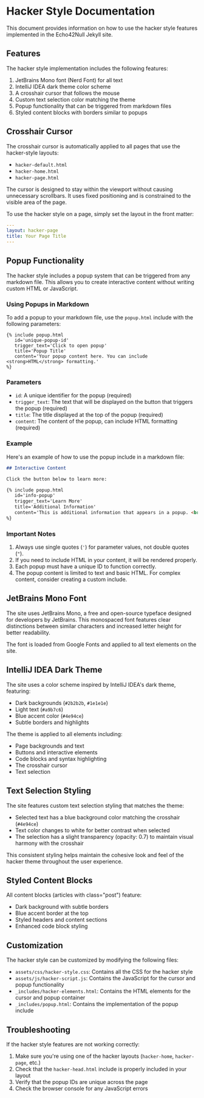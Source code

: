 # Hacker Style Documentation

This document provides information on how to use the hacker style features implemented in the Echo42Null Jekyll site.

## Features

The hacker style implementation includes the following features:

1. JetBrains Mono font (Nerd Font) for all text
2. IntelliJ IDEA dark theme color scheme
3. A crosshair cursor that follows the mouse
4. Custom text selection color matching the theme
5. Popup functionality that can be triggered from markdown files
6. Styled content blocks with borders similar to popups

## Crosshair Cursor

The crosshair cursor is automatically applied to all pages that use the hacker-style layouts:

- `hacker-default.html`
- `hacker-home.html`
- `hacker-page.html`

The cursor is designed to stay within the viewport without causing unnecessary scrollbars. It uses fixed positioning and is constrained to the visible area of the page.

To use the hacker style on a page, simply set the layout in the front matter:

```yaml
---
layout: hacker-page
title: Your Page Title
---
```

## Popup Functionality

The hacker style includes a popup system that can be triggered from any markdown file. This allows you to create interactive content without writing custom HTML or JavaScript.

### Using Popups in Markdown

To add a popup to your markdown file, use the `popup.html` include with the following parameters:

```liquid
{% include popup.html 
   id='unique-popup-id'
   trigger_text='Click to open popup'
   title='Popup Title'
   content='Your popup content here. You can include <strong>HTML</strong> formatting.'
%}
```

### Parameters

- `id`: A unique identifier for the popup (required)
- `trigger_text`: The text that will be displayed on the button that triggers the popup (required)
- `title`: The title displayed at the top of the popup (required)
- `content`: The content of the popup, can include HTML formatting (required)

### Example

Here's an example of how to use the popup include in a markdown file:

```markdown
## Interactive Content

Click the button below to learn more:

{% include popup.html 
   id='info-popup'
   trigger_text='Learn More'
   title='Additional Information'
   content='This is additional information that appears in a popup. <br><br>You can add <strong>formatted text</strong>, lists, and other HTML elements.'
%}
```

### Important Notes

1. Always use single quotes (`'`) for parameter values, not double quotes (`"`).
2. If you need to include HTML in your content, it will be rendered properly.
3. Each popup must have a unique ID to function correctly.
4. The popup content is limited to text and basic HTML. For complex content, consider creating a custom include.

## JetBrains Mono Font

The site uses JetBrains Mono, a free and open-source typeface designed for developers by JetBrains. This monospaced font features clear distinctions between similar characters and increased letter height for better readability.

The font is loaded from Google Fonts and applied to all text elements on the site.

## IntelliJ IDEA Dark Theme

The site uses a color scheme inspired by IntelliJ IDEA's dark theme, featuring:

- Dark backgrounds (`#2b2b2b`, `#1e1e1e`)
- Light text (`#a9b7c6`)
- Blue accent color (`#4e94ce`)
- Subtle borders and highlights

The theme is applied to all elements including:
- Page backgrounds and text
- Buttons and interactive elements
- Code blocks and syntax highlighting
- The crosshair cursor
- Text selection

## Text Selection Styling

The site features custom text selection styling that matches the theme:

- Selected text has a blue background color matching the crosshair (`#4e94ce`)
- Text color changes to white for better contrast when selected
- The selection has a slight transparency (opacity: 0.7) to maintain visual harmony with the crosshair

This consistent styling helps maintain the cohesive look and feel of the hacker theme throughout the user experience.

## Styled Content Blocks

All content blocks (articles with class="post") feature:
- Dark background with subtle borders
- Blue accent border at the top
- Styled headers and content sections
- Enhanced code block styling

## Customization

The hacker style can be customized by modifying the following files:

- `assets/css/hacker-style.css`: Contains all the CSS for the hacker style
- `assets/js/hacker-script.js`: Contains the JavaScript for the cursor and popup functionality
- `_includes/hacker-elements.html`: Contains the HTML elements for the cursor and popup container
- `_includes/popup.html`: Contains the implementation of the popup include

## Troubleshooting

If the hacker style features are not working correctly:

1. Make sure you're using one of the hacker layouts (`hacker-home`, `hacker-page`, etc.)
2. Check that the `hacker-head.html` include is properly included in your layout
3. Verify that the popup IDs are unique across the page
4. Check the browser console for any JavaScript errors